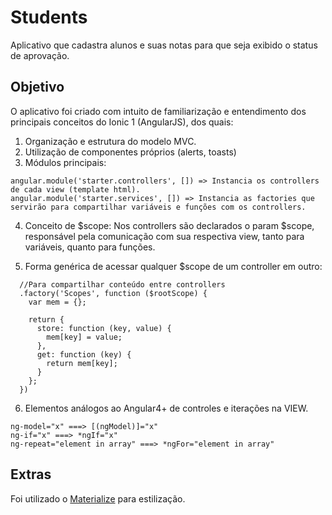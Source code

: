 # Students
Aplicativo que cadastra alunos e suas notas para que seja exibido o status de aprovação.

## Objetivo
O aplicativo foi criado com intuito de familiarização e entendimento dos principais conceitos do Ionic 1 (AngularJS), dos quais:

1) Organização e estrutura do modelo MVC.
2) Utilização de componentes próprios (alerts, toasts)
3) Módulos principais:

```
angular.module('starter.controllers', []) => Instancia os controllers de cada view (template html).
angular.module('starter.services', []) => Instancia as factories que servirão para compartilhar variáveis e funções com os controllers.

```
4) Conceito de $scope: Nos controllers são declarados o param $scope, responsável pela comunicação com sua respectiva view, tanto para variáveis, quanto para funções.

5) Forma genérica de acessar qualquer $scope de um controller em outro:

```
  //Para compartilhar conteúdo entre controllers
  .factory('Scopes', function ($rootScope) {
    var mem = {};

    return {
      store: function (key, value) {
        mem[key] = value;
      },
      get: function (key) {
        return mem[key];
      }
    };
  })
```

6) Elementos análogos ao Angular4+ de controles e iterações na VIEW.

```
ng-model="x" ===> [(ngModel)]="x"
ng-if="x" ===> *ngIf="x"
ng-repeat="element in array" ===> *ngFor="element in array"
```
  
## Extras

Foi utilizado o [Materialize](https://materializecss.com/) para estilização.

